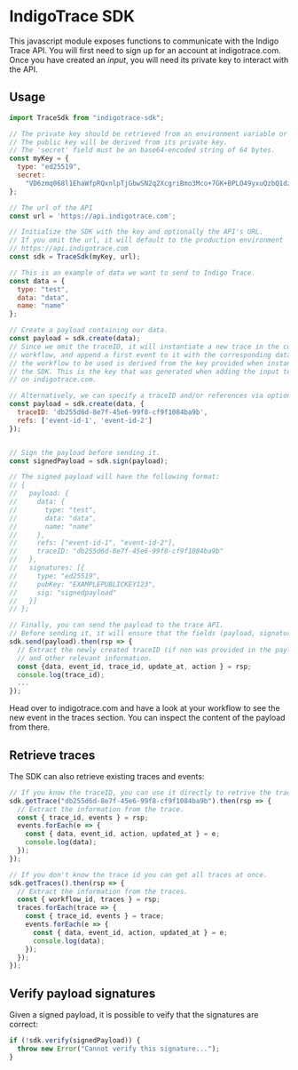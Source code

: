 # IndigoTrace SDK

This javascript module exposes functions to communicate with the Indigo Trace API. You will first need to sign up for an account at indigotrace.com. Once you have created an _input_, you will need its private key to interact with the API.

## Usage

```javascript
import TraceSdk from "indigotrace-sdk";

// The private key should be retrieved from an environment variable or an other secure store.
// The public key will be derived from its private key.
// The 'secret' field must be an base64-encoded string of 64 bytes.
const myKey = {
  type: "ed25519",
  secret:
    "VD6zmq068l1EhaWfpRQxnlpTjGbwSN2q2XcgriBmo3Mco+7GK+BPLO49yxuQzbQ1dzd/6B+3YQb2c3BhqEaTsA=="
};

// The url of the API
const url = 'https://api.indigotrace.com';

// Initialize the SDK with the key and optionally the API's URL.
// If you omit the url, it will default to the production environment
// https://api.indigotrace.com
const sdk = TraceSdk(myKey, url);

// This is an example of data we want to send to Indigo Trace.
const data = {
  type: "test",
  data: "data",
  name: "name"
};

// Create a payload containing our data.
const payload = sdk.create(data);
// Since we omit the traceID, it will instantiate a new trace in the corresponding
// workflow, and append a first event to it with the corresponding data. Note that
// the workflow to be used is derived from the key provided when instantiating
// the SDK. This is the key that was generated when adding the input to the workflow
// on indigotrace.com.

// Alternatively, we can specify a traceID and/or references via options:
const payload = sdk.create(data, {
  traceID: 'db255d6d-8e7f-45e6-99f8-cf9f1084ba9b',
  refs: ['event-id-1', 'event-id-2']
});


// Sign the payload before sending it.
const signedPayload = sdk.sign(payload);

// The signed payload will have the following format:
// {
//   payload: {
//     data: {
//       type: "test",
//       data: "data",
//       name: "name"
//     },
//     refs: ["event-id-1", "event-id-2"],
//     traceID: "db255d6d-8e7f-45e6-99f8-cf9f1084ba9b"
//   },
//   signatures: [{
//     type: "ed25519",
//     pubKey: "EXAMPLEPUBLICKEY123",
//     sig: "signedpayload"
//   }]
// };

// Finally, you can send the payload to the trace API.
// Before sending it, it will ensure that the fields (payload, signatures) are present.
sdk.send(payload).then(rsp => {
  // Extract the newly created traceID (if non was provided in the payload)
  // and other relevant information.
  const {data, event_id, trace_id, update_at, action } = rsp;
  console.log(trace_id);
  ...
});
```

Head over to indigotrace.com and have a look at your workflow to see the new event in the traces section. You can inspect the content of the payload from there.

## Retrieve traces

The SDK can also retrieve existing traces and events:

```javascript
// If you know the traceID, you can use it directly to retrive the trace content:
sdk.getTrace("db255d6d-8e7f-45e6-99f8-cf9f1084ba9b").then(rsp => {
  // Extract the information from the trace.
  const { trace_id, events } = rsp;
  events.forEach(e => {
    const { data, event_id, action, updated_at } = e;
    console.log(data);
  });
});

// If you don't know the trace id you can get all traces at once.
sdk.getTraces().then(rsp => {
  // Extract the information from the traces.
  const { workflow_id, traces } = rsp;
  traces.forEach(trace => {
    const { trace_id, events } = trace;
    events.forEach(e => {
      const { data, event_id, action, updated_at } = e;
      console.log(data);
    });
  });
});
```

## Verify payload signatures

Given a signed payload, it is possible to veify that the signatures are correct:

```javascript
if (!sdk.verify(signedPayload)) {
  throw new Error("Cannot verify this signature...");
}
```
